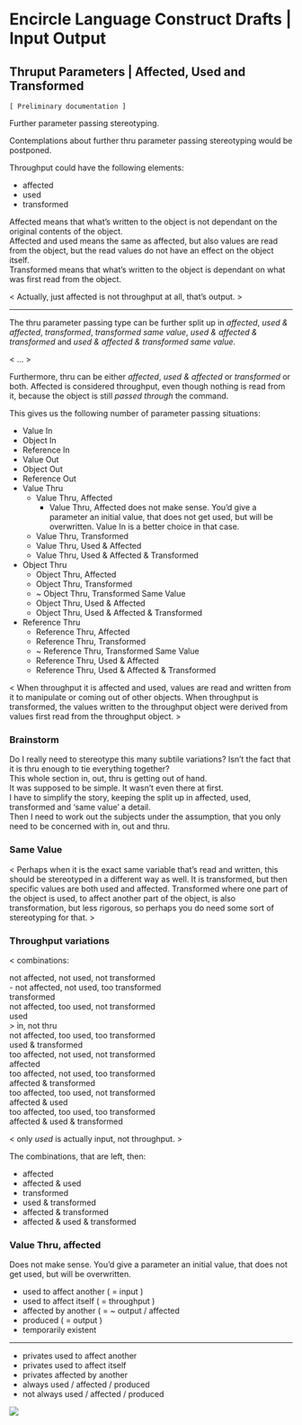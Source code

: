 ﻿Encircle Language Construct Drafts | Input Output
=================================================

Thruput Parameters | Affected, Used and Transformed
---------------------------------------------------

`[ Preliminary documentation ]`

Further parameter passing stereotyping.

Contemplations about further thru parameter passing stereotyping would be postponed.

Throughput could have the following elements:

- affected
- used
- transformed

Affected means that what’s written to the object is not dependant on the original contents of the object.  
Affected and used means the same as affected, but also values are read from the object, but the read values do not have an effect on the object itself.  
Transformed means that what’s written to the object is dependant on what was first read from the object.

< Actually, just affected is not throughput at all, that’s output. >

-----

The thru parameter passing type can be further split up in *affected*, *used & affected*, *transformed*, *transformed same value*, *used & affected & transformed* and *used & affected & transformed same value*.

< ... >

Furthermore, thru can be either *affected*, *used & affected* or *transformed* or both. Affected is considered throughput, even though nothing is read from it, because the object is still *passed through* the command.

This gives us the following number of parameter passing situations:

- Value In
- Object In
- Reference In
- Value Out
- Object Out
- Reference Out
- Value Thru
    - Value Thru, Affected
        - Value Thru, Affected does not make sense. You’d give a parameter an initial value, that does not get used, but will be overwritten. Value In is a better choice in that case.
    - Value Thru, Transformed
    - Value Thru, Used & Affected
    - Value Thru, Used & Affected & Transformed
- Object Thru
    - Object Thru, Affected
    - Object Thru, Transformed
    - ~ Object Thru, Transformed Same Value
    - Object Thru, Used & Affected
    - Object Thru, Used & Affected & Transformed
- Reference Thru
    - Reference Thru, Affected
    - Reference Thru, Transformed
    - ~ Reference Thru, Transformed Same Value
    - Reference Thru, Used & Affected
    - Reference Thru, Used & Affected & Transformed

< When throughput it is affected and used, values are read and written from it to manipulate or coming out of other objects. When throughput is transformed, the values written to the throughput object were derived from values first read from the throughput object. >

### Brainstorm

Do I really need to stereotype this many subtile variations? Isn’t the fact that it is thru enough to tie everything together?  
This whole section in, out, thru is getting out of hand.  
It was supposed to be simple. It wasn’t even there at first.  
I have to simplify the story, keeping the split up in affected, used, transformed and ‘same value’ a detail.  
Then I need to work out the subjects under the assumption, that you only need to be concerned with in, out and thru.

### Same Value

< Perhaps when it is the exact same variable that’s read and written, this should be stereotyped in a different way as well. It is transformed, but then specific values are both used and affected. Transformed where one part of the object is used, to affect another part of the object, is also transformation, but less rigorous, so perhaps you do need some sort of stereotyping for that. >

### Throughput variations

<
combinations:

not affected, not used, not transformed  
\-
not affected, not used, too transformed  
transformed   
not affected, too used, not transformed  
used  
\>
in, not thru  
not affected, too used, too transformed  
used & transformed  
too affected, not used, not transformed  
affected  
too affected, not used, too transformed  
affected & transformed  
too affected, too used, not transformed  
affected & used  
too affected, too used, too transformed  
affected & used & transformed  

< only *used* is actually input, not throughput. >

The combinations, that are left, then:
- affected
- affected & used
- transformed
- used & transformed
- affected & transformed
- affected & used & transformed

### Value Thru, affected

Does not make sense. You’d give a parameter an initial value, that does not get used, but will be overwritten.

- used to affect another ( = input )
- used to affect itself ( = throughput )
- affected by another ( = ~ output / affected
- produced ( = output )
- temporarily existent
-----
- privates used to affect another
- privates used to affect itself
- privates affected by another
- always used / affected / produced
- not always used / affected / produced

![](images/Further%20parameter%20passing%20stereotyping.001.png)
